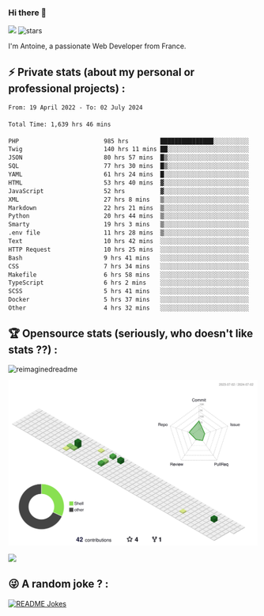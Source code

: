 ### Hi there 👋

![](https://komarev.com/ghpvc/?username=niotna)
<img src="https://img.shields.io/github/stars/niotna?label=Stars" alt="stars">

I'm Antoine, a passionate Web Developer from France.

## :zap: Private stats (about my personal or professional projects) : 

<!--START_SECTION:waka-->

```txt
From: 19 April 2022 - To: 02 July 2024

Total Time: 1,639 hrs 46 mins

PHP                        985 hrs         ███████████████░░░░░░░░░░   60.07 %
Twig                       140 hrs 11 mins ██░░░░░░░░░░░░░░░░░░░░░░░   08.55 %
JSON                       80 hrs 57 mins  █▒░░░░░░░░░░░░░░░░░░░░░░░   04.94 %
SQL                        77 hrs 30 mins  █▒░░░░░░░░░░░░░░░░░░░░░░░   04.73 %
YAML                       61 hrs 24 mins  █░░░░░░░░░░░░░░░░░░░░░░░░   03.74 %
HTML                       53 hrs 40 mins  ▓░░░░░░░░░░░░░░░░░░░░░░░░   03.27 %
JavaScript                 52 hrs          ▓░░░░░░░░░░░░░░░░░░░░░░░░   03.17 %
XML                        27 hrs 8 mins   ▒░░░░░░░░░░░░░░░░░░░░░░░░   01.66 %
Markdown                   22 hrs 21 mins  ▒░░░░░░░░░░░░░░░░░░░░░░░░   01.36 %
Python                     20 hrs 44 mins  ▒░░░░░░░░░░░░░░░░░░░░░░░░   01.26 %
Smarty                     19 hrs 3 mins   ▒░░░░░░░░░░░░░░░░░░░░░░░░   01.16 %
.env file                  11 hrs 28 mins  ▒░░░░░░░░░░░░░░░░░░░░░░░░   00.70 %
Text                       10 hrs 42 mins  ░░░░░░░░░░░░░░░░░░░░░░░░░   00.65 %
HTTP Request               10 hrs 25 mins  ░░░░░░░░░░░░░░░░░░░░░░░░░   00.64 %
Bash                       9 hrs 41 mins   ░░░░░░░░░░░░░░░░░░░░░░░░░   00.59 %
CSS                        7 hrs 34 mins   ░░░░░░░░░░░░░░░░░░░░░░░░░   00.46 %
Makefile                   6 hrs 58 mins   ░░░░░░░░░░░░░░░░░░░░░░░░░   00.43 %
TypeScript                 6 hrs 2 mins    ░░░░░░░░░░░░░░░░░░░░░░░░░   00.37 %
SCSS                       5 hrs 41 mins   ░░░░░░░░░░░░░░░░░░░░░░░░░   00.35 %
Docker                     5 hrs 37 mins   ░░░░░░░░░░░░░░░░░░░░░░░░░   00.34 %
Other                      4 hrs 32 mins   ░░░░░░░░░░░░░░░░░░░░░░░░░   00.28 %
```

<!--END_SECTION:waka-->

## :trophy: Opensource stats (seriously, who doesn't like stats ??) : 

<!---
[![Top Langs](https://github-readme-stats.vercel.app/api/top-langs/?username=niotna)](https://github.com/anuraghazra/github-readme-stats) 
-->
<img src="https://myreadme.vercel.app/api/embed/niotna?panels=userstatistics,toprepositories,toplanguages,commitgraph" alt="reimaginedreadme" />

![](./profile-3d-contrib/profile-green-animate.svg)

<img src="https://github-profile-trophy.vercel.app/?username=niotna&theme=juicyfresh&no-bg=true" />

## :stuck_out_tongue_winking_eye: A random joke ? : 

<a href="https://readme-jokes.vercel.app"><img align="center" src="https://readme-jokes.vercel.app/api" alt="README Jokes"></a>
